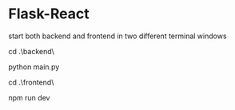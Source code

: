 # Flask-React

start both backend and frontend in two different terminal windows

cd .\backend\

python main.py


cd .\frontend\

npm run dev